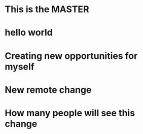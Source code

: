 # This is the MASTER

# hello world
# Creating new opportunities for myself

# New remote change

# How many people will see this change
